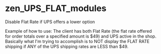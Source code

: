 zen_UPS_FLAT_modules
====================

Disable Flat Rate if UPS offers a lower option

Example of how to use:
The client has both Flat Rate (the flat rate offered for order totals over a specified amount is $49) and UPS active in the shop. Basically what I'm trying to accomplish is to NOT display the FLAT RATE shipping if ANY of the UPS shipping rates are LESS than $49.
